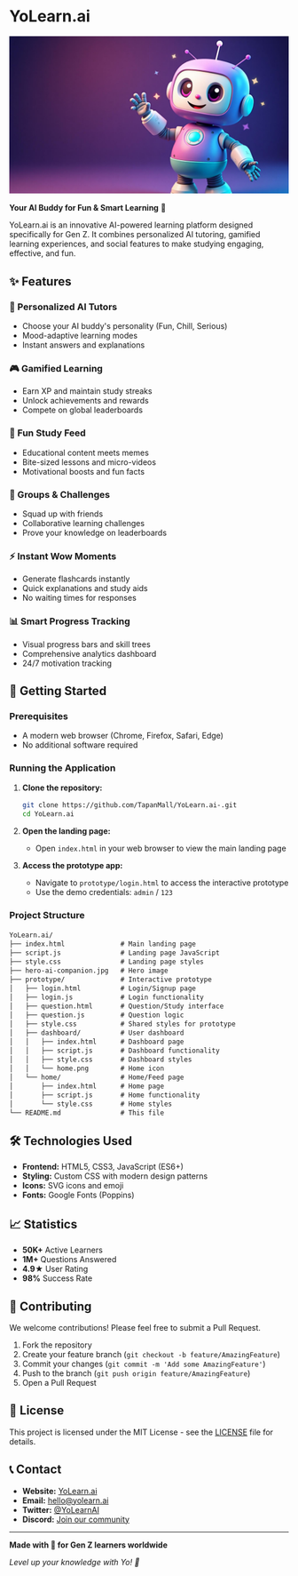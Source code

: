 # YoLearn.ai

![YoLearn.ai Logo](hero-ai-companion.jpg)

**Your AI Buddy for Fun & Smart Learning** 🚀

YoLearn.ai is an innovative AI-powered learning platform designed specifically for Gen Z. It combines personalized AI tutoring, gamified learning experiences, and social features to make studying engaging, effective, and fun.

## ✨ Features

### 🤖 Personalized AI Tutors
- Choose your AI buddy's personality (Fun, Chill, Serious)
- Mood-adaptive learning modes
- Instant answers and explanations

### 🎮 Gamified Learning
- Earn XP and maintain study streaks
- Unlock achievements and rewards
- Compete on global leaderboards

### 📱 Fun Study Feed
- Educational content meets memes
- Bite-sized lessons and micro-videos
- Motivational boosts and fun facts

### 👥 Groups & Challenges
- Squad up with friends
- Collaborative learning challenges
- Prove your knowledge on leaderboards

### ⚡ Instant Wow Moments
- Generate flashcards instantly
- Quick explanations and study aids
- No waiting times for responses

### 📊 Smart Progress Tracking
- Visual progress bars and skill trees
- Comprehensive analytics dashboard
- 24/7 motivation tracking

## 🚀 Getting Started

### Prerequisites
- A modern web browser (Chrome, Firefox, Safari, Edge)
- No additional software required

### Running the Application

1. **Clone the repository:**
   ```bash
   git clone https://github.com/TapanMall/YoLearn.ai-.git
   cd YoLearn.ai
   ```

2. **Open the landing page:**
   - Open `index.html` in your web browser to view the main landing page

3. **Access the prototype app:**
   - Navigate to `prototype/login.html` to access the interactive prototype
   - Use the demo credentials: `admin` / `123`

### Project Structure

```
YoLearn.ai/
├── index.html              # Main landing page
├── script.js               # Landing page JavaScript
├── style.css               # Landing page styles
├── hero-ai-companion.jpg   # Hero image
├── prototype/              # Interactive prototype
│   ├── login.html          # Login/Signup page
│   ├── login.js            # Login functionality
│   ├── question.html       # Question/Study interface
│   ├── question.js         # Question logic
│   ├── style.css           # Shared styles for prototype
│   ├── dashboard/          # User dashboard
│   │   ├── index.html      # Dashboard page
│   │   ├── script.js       # Dashboard functionality
│   │   ├── style.css       # Dashboard styles
│   │   └── home.png        # Home icon
│   └── home/               # Home/Feed page
│       ├── index.html      # Home page
│       ├── script.js       # Home functionality
│       └── style.css       # Home styles
└── README.md               # This file
```

## 🛠️ Technologies Used

- **Frontend:** HTML5, CSS3, JavaScript (ES6+)
- **Styling:** Custom CSS with modern design patterns
- **Icons:** SVG icons and emoji
- **Fonts:** Google Fonts (Poppins)

## 📈 Statistics

- **50K+** Active Learners
- **1M+** Questions Answered
- **4.9★** User Rating
- **98%** Success Rate

## 🤝 Contributing

We welcome contributions! Please feel free to submit a Pull Request.

1. Fork the repository
2. Create your feature branch (`git checkout -b feature/AmazingFeature`)
3. Commit your changes (`git commit -m 'Add some AmazingFeature'`)
4. Push to the branch (`git push origin feature/AmazingFeature`)
5. Open a Pull Request

## 📄 License

This project is licensed under the MIT License - see the [LICENSE](LICENSE) file for details.

## 📞 Contact

- **Website:** [YoLearn.ai](https://yolearn.ai)
- **Email:** hello@yolearn.ai
- **Twitter:** [@YoLearnAI](https://twitter.com/YoLearnAI)
- **Discord:** [Join our community](https://discord.gg/yolearn)

---

**Made with 💜 for Gen Z learners worldwide**

*Level up your knowledge with Yo! 🚀*
